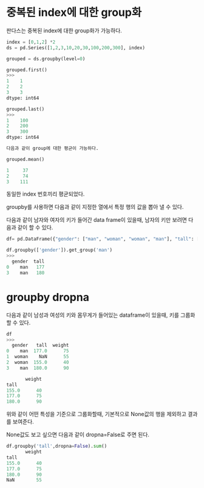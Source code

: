 # 중복된 index에 대한 group화 

판다스는 중복된 index에 대한 group화가 가능하다.

```python
index = [0,1,2] *2
ds = pd.Series([1,2,3,10,20,30,100,200,300], index)

grouped = ds.groupby(level=0)

grouped.first()
>>>
1    1
2    2
3    3
dtype: int64

grouped.last()
>>>
1    100
2    200
3    300
dtype: int64

다음과 같이 group에 대한 평균이 가능하다.
```

```python
grouped.mean()

1     37
2     74
3    111
```

동일한 index 번호끼리 평균되었다.

groupby를 사용하면 다음과 같이 지정한 열에서 특정 행의 값을 뽑아 낼 수 있다.

다음과 같이 남자와 여자의 키가 들어간 data frame이 있을때, 남자의 키만 보려면 다음과 같이 할 수 있다. 
```python
df= pd.DataFrame({"gender": ["man", "woman", "woman", "man"], "tall": [177, 165, 155, 180]})

df.groupby(['gender']).get_group('man')
>>>
  gender  tall
0    man   177
3    man   180
```

# groupby dropna

다음과 같이 남성과 여성의 키와 몸무게가 들어있는 dataframe이 있을때, 키를 그룹화 할 수 있다.
```python
df
>>>
  gender   tall  weight
0    man  177.0      75
1  woman    NaN      55
2  woman  155.0      40
3    man  180.0      90

       weight
tall         
155.0      40
177.0      75
180.0      90

```
위와 같이 어떤 특성을 기준으로 그룹화할때, 기본적으로 None값의 행을 제외하고 결과를 보여준다.

None값도 보고 싶으면 다음과 같이 dropna=False로 주면 된다.

```python
df.groupby('tall',dropna=False).sum()
       weight
tall         
155.0      40
177.0      75
180.0      90
NaN        55
```
